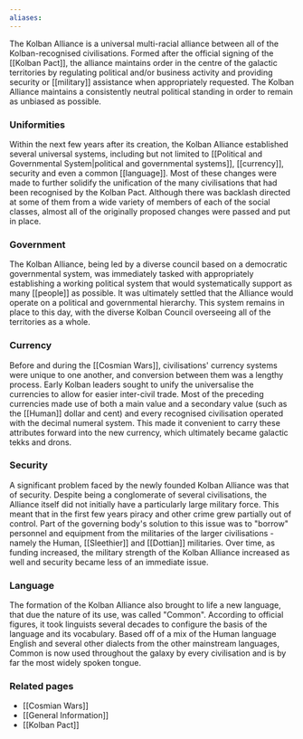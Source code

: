 ```yaml
---
aliases:
---
```

The Kolban Alliance is a universal multi-racial alliance between all of the Kolban-recognised civilisations. Formed after the official signing of the [[Kolban Pact]], the alliance maintains order in the centre of the galactic territories by regulating political and/or business activity and providing security or [[military]] assistance when appropriately requested. The Kolban Alliance maintains a consistently neutral political standing in order to remain as unbiased as possible.


### Uniformities

Within the next few years after its creation, the Kolban Alliance established several universal systems, including but not limited to [[Political and Governmental System|political and governmental systems]], [[currency]], security and even a common [[language]]. Most of these changes were made to further solidify the unification of the many civilisations that had been recognised by the Kolban Pact. Although there was backlash directed at some of them from a wide variety of members of each of the social classes, almost all of the originally proposed changes were passed and put in place.


### Government

The Kolban Alliance, being led by a diverse council based on a democratic governmental system, was immediately tasked with appropriately establishing a working political system that would systematically support as many [[people]] as possible. It was ultimately settled that the Alliance would operate on a political and governmental hierarchy. This system remains in place to this day, with the diverse Kolban Council overseeing all of the territories as a whole.


### Currency

Before and during the [[Cosmian Wars]], civilisations' currency systems were unique to one another, and conversion between them was a lengthy process. Early Kolban leaders sought to unify the universalise the currencies to allow for easier inter-civil trade. Most of the preceding currencies made use of both a main value and a secondary value (such as the [[Human]] dollar and cent) and every recognised civilisation operated with the decimal numeral system. This made it convenient to carry these attributes forward into the new currency, which ultimately became galactic tekks and drons.


### Security

A significant problem faced by the newly founded Kolban Alliance was that of security. Despite being a conglomerate of several civilisations, the Alliance itself did not initially have a particularly large military force. This meant that in the first few years piracy and other crime grew partially out of control. Part of the governing body's solution to this issue was to "borrow" personnel and equipment from the militaries of the larger civilisations - namely the Human, [[Sleethier]] and [[Dottian]] militaries. Over time, as funding increased, the military strength of the Kolban Alliance increased as well and security became less of an immediate issue.


### Language

The formation of the Kolban Alliance also brought to life a new language, that due the nature of its use, was called "Common". According to official figures, it took linguists several decades to configure the basis of the language and its vocabulary. Based off of a mix of the Human language English and several other dialects from the other mainstream languages, Common is now used throughout the galaxy by every civilisation and is by far the most widely spoken tongue.


### Related pages

- [[Cosmian Wars]]
- [[General Information]]
- [[Kolban Pact]]